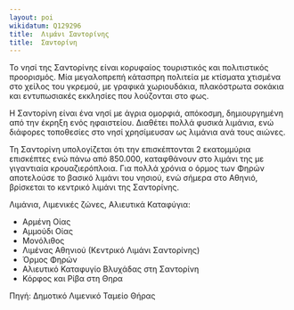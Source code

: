 ```yaml
---
layout: poi
wikidatum: Q129296
title:  Λιμάνι Σαντορίνης
title:  Σαντορίνη
---
```


Το νησί της Σαντορίνης είναι κορυφαίος τουριστικός και πολιτιστικός προορισμός. Μία μεγαλοπρεπή κάτασπρη πολιτεία με κτίσματα χτισμένα στο χείλος του γκρεμού, με γραφικά χωριουδάκια, πλακόστρωτα σοκάκια και εντυπωσιακές εκκλησίες που λούζονται στο φως.

Η Σαντορίνη είναι ένα νησί με άγρια ομορφιά, απόκοσμη, δημιουργημένη από την έκρηξη ενός ηφαιστείου. Διαθέτει πολλά φυσικά λιμάνια, ενώ διάφορες τοποθεσίες στο νησί χρησίμευσαν ως λιμάνια ανά τους αιώνες. 

Τη Σαντορίνη υπολογίζεται ότι την επισκέπτονται 2 εκατομμύρια επισκέπτες ενώ πάνω από 850.000, καταφθάνουν στο λιμάνι της με γιγαντιαία κρουαζιερόπλοια.
Για πολλά χρόνια ο όρμος των Φηρών αποτελούσε το βασικό λιμάνι του νησιού, ενώ σήμερα στο Αθηνιό, βρίσκεται το κεντρικό λιμάνι της Σαντορίνης.

Λιμάνια, Λιμενικές ζώνες, Αλιευτικά Καταφύγια:
- Αρμένη Οίας
- Αμμούδι Οίας
- Μονόλιθος
- Λιμένας Αθηνιού (Κεντρικό Λιμάνι Σαντορίνης)
- Όρμος Φηρών
- Αλιευτικό Καταφυγίο Βλυχάδας στη Σαντορίνη
- Κόρφος και Ρίβα στη Θηρα

Πηγή: Δημοτικό Λιμενικό Ταμείο Θήρας

